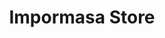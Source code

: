 ---
title: "Impormasa Store"
url: /santo-domingo-de-los-tsachilas/impormasa-store/
shop: Kleidung
---